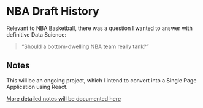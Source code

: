 # NBA Draft History

Relevant to NBA Basketball, there was a question I wanted to answer with definitive Data Science:

> “Should a bottom-dwelling NBA team really tank?”

## Notes

This will be an ongoing project, which I intend to convert into a Single Page Application using React.

[More detailed notes will be documented here](http://tinskin.com/project-nba-draft-history/)